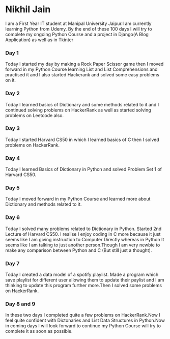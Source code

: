 # Nikhil Jain

I am a First Year IT student at Manipal University Jaipur.I am currently learning Python from Udemy. By the end of these 100 days I will try to complete my ongoing Python Course and a project in Django(A Blog Application) as well as in Tkinter

### Day 1 

Today I started my day by making a Rock Paper Scissor game then I moved forward in my Python Course learning List and List Comprehensions and practised it and I also started Hackerank and solved some easy problems on it.

### Day 2

Today I learned basics of Dictionary and some methods related to it and I continued solving problems on HackerRank as well as started solving problems on Leetcode also.

### Day 3

Today I started Harvard CS50 in which I learned basics of C then I solved problems on HackerRank.

### Day 4 

Today I learned Basics of Dictionary in Python and solved Problem Set 1 of Harvard CS50.

### Day 5

Today I moved forward in my Python Course and learned more about Dictionary and methods related to it.

### Day 6 

Today I solved many problems related to Dictionary in Python. Started 2nd Lecture of Harvard CS50. I realise I enjoy coding in C more because it just seems like I am giving instruction to Computer Directly whereas in Python It seems like I am talking to just another person.Though I am very newbie to make any comparison between Python and C (But still just a thought).

### Day 7

Today I created a data model of a spotify playlist. Made a program which save playlist for different user allowing them to update their paylist and I am thinking to update this program further more.Then I solved some problems on HackerRank.

### Day 8 and 9

In these two days I completed quite a few problems on HackerRank.Now I feel quite confident with Dictonaries and List Data Structures in Python.Now in coming days I will look forward to continue my Python Course will try to complete it as soon as possible.


